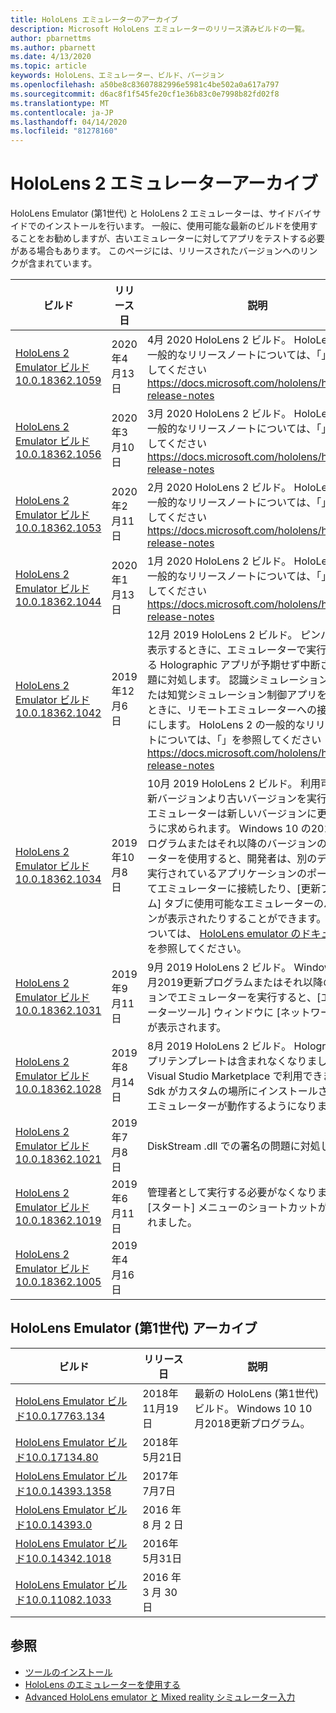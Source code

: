 ```yaml
---
title: HoloLens エミュレーターのアーカイブ
description: Microsoft HoloLens エミュレーターのリリース済みビルドの一覧。
author: pbarnettms
ms.author: pbarnett
ms.date: 4/13/2020
ms.topic: article
keywords: HoloLens、エミュレーター、ビルド、バージョン
ms.openlocfilehash: a50be8c83607882996e5981c4be502a0a617a797
ms.sourcegitcommit: d6ac8f1f545fe20cf1e36b83c0e7998b82fd02f8
ms.translationtype: MT
ms.contentlocale: ja-JP
ms.lasthandoff: 04/14/2020
ms.locfileid: "81278160"
---
```

# <a name="hololens-2-emulator-archive"></a>HoloLens 2 エミュレーターアーカイブ

HoloLens Emulator (第1世代) と HoloLens 2 エミュレーターは、サイドバイサイドでのインストールを行います。 一般に、使用可能な最新のビルドを使用することをお勧めしますが、古いエミュレーターに対してアプリをテストする必要がある場合もあります。 このページには、リリースされたバージョンへのリンクが含まれています。

|  ビルド |  リリース日 |  説明 | 
|----------|----------|----------|
|  [HoloLens 2 Emulator ビルド10.0.18362.1059](https://go.microsoft.com/fwlink/?linkid=2126826) | 2020年4月13日 | 4月 2020 HoloLens 2 ビルド。  HoloLens 2 の一般的なリリースノートについては、「」を参照してください https://docs.microsoft.com/hololens/hololens-release-notes |
|  [HoloLens 2 Emulator ビルド10.0.18362.1056](https://go.microsoft.com/fwlink/?linkid=2121323) | 2020年3月10日 | 3月 2020 HoloLens 2 ビルド。  HoloLens 2 の一般的なリリースノートについては、「」を参照してください https://docs.microsoft.com/hololens/hololens-release-notes |
|  [HoloLens 2 Emulator ビルド10.0.18362.1053](https://go.microsoft.com/fwlink/?linkid=2118321) | 2020年2月11日 | 2月 2020 HoloLens 2 ビルド。  HoloLens 2 の一般的なリリースノートについては、「」を参照してください https://docs.microsoft.com/hololens/hololens-release-notes |
|  [HoloLens 2 Emulator ビルド10.0.18362.1044](https://go.microsoft.com/fwlink/?linkid=2114824) | 2020年1月13日 | 1月 2020 HoloLens 2 ビルド。  HoloLens 2 の一般的なリリースノートについては、「」を参照してください https://docs.microsoft.com/hololens/hololens-release-notes |
|  [HoloLens 2 Emulator ビルド10.0.18362.1042](https://go.microsoft.com/fwlink/?linkid=2112589) | 2019年12月6日 | 12月 2019 HoloLens 2 ビルド。  ピンパネルを表示するときに、エミュレーターで実行されている Holographic アプリが予期せず中断される問題に対処します。  認識シミュレーション API または知覚シミュレーション制御アプリを使用するときに、リモートエミュレーターへの接続を有効にします。  HoloLens 2 の一般的なリリースノートについては、「」を参照してください https://docs.microsoft.com/hololens/hololens-release-notes |
|  [HoloLens 2 Emulator ビルド10.0.18362.1034](https://go.microsoft.com/fwlink/?linkid=2106649) | 2019年10月8日 | 10月 2019 HoloLens 2 ビルド。  利用可能な最新バージョンより古いバージョンを実行すると、エミュレーターは新しいバージョンに更新するように求められます。  Windows 10 の2019更新プログラムまたはそれ以降のバージョンのエミュレーターを使用すると、開発者は、別のデバイスで実行されているアプリケーションのポートを開いてエミュレーターに接続したり、[更新プログラム] タブに使用可能なエミュレーターのバージョンが表示されたりすることができます。  詳細については、 [HoloLens emulator のドキュメント](using-the-hololens-emulator.md)を参照してください。 |
|  [HoloLens 2 Emulator ビルド10.0.18362.1031](https://go.microsoft.com/fwlink/?linkid=2103724) | 2019年9月11日 | 9月 2019 HoloLens 2 ビルド。  Windows 10 5 月2019更新プログラムまたはそれ以降のバージョンでエミュレーターを実行すると、[エミュレーターツール] ウィンドウに [ネットワーク] タブが表示されます。 |
|  [HoloLens 2 Emulator ビルド10.0.18362.1028](https://go.microsoft.com/fwlink/?linkid=2101019) | 2019年8月14日 | 8月 2019 HoloLens 2 ビルド。  Holographic アプリテンプレートは含まれなくなりましたが、Visual Studio Marketplace で利用できます。  Sdk がカスタムの場所にインストールされると、エミュレーターが動作するようになります。 |
|  [HoloLens 2 Emulator ビルド10.0.18362.1021](https://go.microsoft.com/fwlink/?linkid=2098508) | 2019年7月8日 | DiskStream .dll での署名の問題に対処します。 |
|  [HoloLens 2 Emulator ビルド10.0.18362.1019](https://go.microsoft.com/fwlink/?linkid=2095316) | 2019年6月11日 | 管理者として実行する必要がなくなりました。  [スタート] メニューのショートカットが追加されました。 |
|  [HoloLens 2 Emulator ビルド10.0.18362.1005](https://go.microsoft.com/fwlink/?linkid=2087187) | 2019年4月16日 |  |

## <a name="hololens-emulator-1st-gen-archive"></a>HoloLens Emulator (第1世代) アーカイブ

|  ビルド |  リリース日 |  説明 | 
|----------|----------|----------|
|  [HoloLens Emulator ビルド10.0.17763.134](https://go.microsoft.com/fwlink/?linkid=2065980) | 2018年11月19日 | 最新の HoloLens (第1世代) ビルド。 Windows 10 10 月2018更新プログラム。 |
|  [HoloLens Emulator ビルド10.0.17134.80](https://go.microsoft.com/fwlink/?linkid=874531) | 2018年5月21日 | 
|  [HoloLens Emulator ビルド10.0.14393.1358](https://go.microsoft.com/fwlink/?linkid=852626) |  2017年7月7日 |
|  [HoloLens Emulator ビルド10.0.14393.0](https://go.microsoft.com/fwlink/?LinkID=823018) |  2016 年 8 月 2 日 |
|  [HoloLens Emulator ビルド10.0.14342.1018](https://go.microsoft.com/fwlink/?LinkID=823018) |  2016年5月31日 |
|  [HoloLens Emulator ビルド10.0.11082.1033](https://go.microsoft.com/fwlink/?LinkID=724053) |  2016 年 3 月 30 日 |

## <a name="see-also"></a>参照
* [ツールのインストール](install-the-tools.md)
* [HoloLens のエミュレーターを使用する](using-the-hololens-emulator.md)
* [Advanced HoloLens emulator と Mixed reality シミュレーター入力](advanced-hololens-emulator-and-mixed-reality-simulator-input.md)
